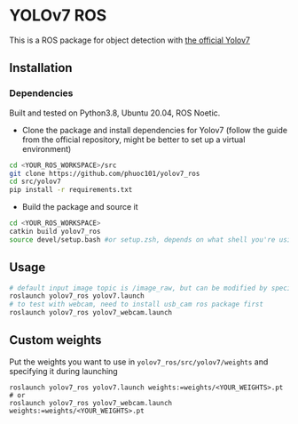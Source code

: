 # YOLOv7 ROS
This is a ROS package for object detection with [the official Yolov7](https://github.com/WongKinYiu/yolov7)

## Installation

### Dependencies
Built and tested on Python3.8, Ubuntu 20.04, ROS Noetic.

* Clone the package and install dependencies for Yolov7 (follow the guide from the official repository, might be better to set up a virtual environment)
```bash
cd <YOUR_ROS_WORKSPACE>/src
git clone https://github.com/phuoc101/yolov7_ros
cd src/yolov7
pip install -r requirements.txt
```
* Build the package and source it
```bash
cd <YOUR_ROS_WORKSPACE>
catkin build yolov7_ros
source devel/setup.bash #or setup.zsh, depends on what shell you're using
```

## Usage
```bash
# default input image topic is /image_raw, but can be modified by specifying input_img_topic:=<YOUR_TOPIC>
roslaunch yolov7_ros yolov7.launch
# to test with webcam, need to install usb_cam ros package first
roslaunch yolov7_ros yolov7_webcam.launch
```

## Custom weights
Put the weights you want to use in `yolov7_ros/src/yolov7/weights` and specifying it during launching 
```
roslaunch yolov7_ros yolov7.launch weights:=weights/<YOUR_WEIGHTS>.pt
# or
roslaunch yolov7_ros yolov7_webcam.launch weights:=weights/<YOUR_WEIGHTS>.pt
```

